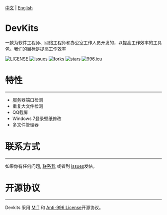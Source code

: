 [中文](./README.md) | [English](./README_en.md)

# DevKits

一款为软件工程师、网络工程师和办公室工作人员开发的，以提高工作效率的工具包。我们的目标是提高工作效率

[![LICENSE](https://img.shields.io/badge/license-Anti%20996-blue.svg)](https://github.com/996icu/996.ICU/blob/master/LICENSE)
[![issues](https://img.shields.io/github/issues/qmjy/DevKits)](https://github.com/qmjy/DevKits/issues)
[![forks](https://img.shields.io/github/forks/qmjy/DevKits)](https://github.com/qmjy/DevKits)
[![stars](https://img.shields.io/github/stars/qmjy/DevKits)](https://github.com/qmjy/DevKits)
[![996.icu](https://img.shields.io/badge/link-996.icu-red.svg)](https://996.icu)


# 特性
---

- 服务器端口检测
- 重复大文件检测
- QQ截屏
- Windows 7登录壁纸修改
- 多文件管理器


# 联系方式
---
如果你有任何问题, [联系我]((mailto:admin@devkits.cn)) 或者到 [issues](https://github.com/qmjy/DevKits/issues)发帖。


# 开源协议
---
Devkits 采用 [MIT](https://choosealicense.com/licenses/mit/) 和 [Anti-996 License](https://github.com/996icu/996.ICU/blob/master/LICENSE_CN)开源协议。